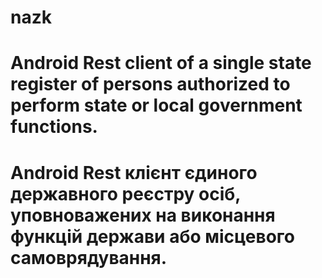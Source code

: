 # nazk
#
# Android Rest client of a single state register of persons authorized to perform state or local government functions.
#
# Android Rest клієнт єдиного державного реєстру осіб, уповноважених на виконання функцій держави або місцевого самоврядування.
